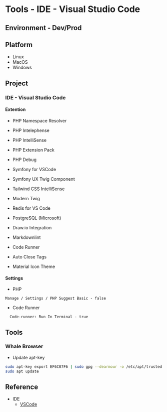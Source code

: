 # Tools - IDE - Visual Studio Code

## Environment - Dev/Prod

## Platform

* Linux
* MacOS
* Windows

## Project

### IDE - Visual Studio Code

#### Extention

* PHP Namespace Resolver
* PHP Intelephense
* PHP IntelliSense
* PHP Extension Pack
* PHP Debug

* Symfony for VSCode
* Symfony UX Twig Component
* Tailwind CSS IntelliSense
* Modern Twig

* Redis for VS Code

* PostgreSQL (Microsoft)

* Draw.io Integration
* Markdownlint
* Code Runner

* Auto Close Tags
* Material Icon Theme

#### Settings

* PHP

```text
Manage / Settings / PHP Suggest Basic - false
```

* Code Runner

```text
  Code-runner: Run In Terminal - true
```

## Tools

### Whale Browser

* Update apt-key

```bash
sudo apt-key export EF6C07F6 | sudo gpg --dearmour -o /etc/apt/trusted.gpg.d/whale-key.gpg
sudo apt update
```

## Reference

* IDE
  * [VSCode](https://code.visualstudio.com/docs/languages/php)